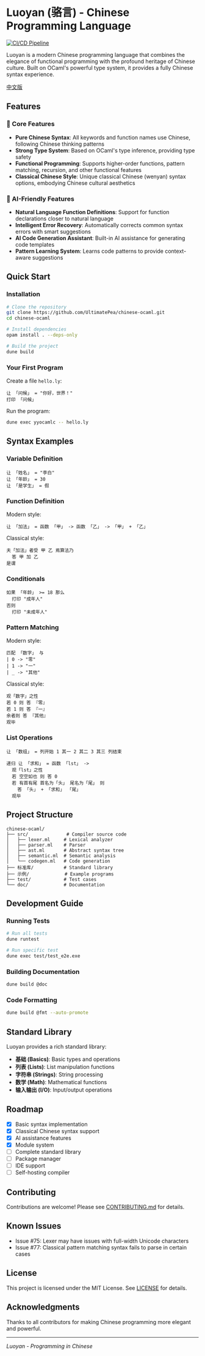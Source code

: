 # Luoyan (骆言) - Chinese Programming Language

[![CI/CD Pipeline](https://github.com/UltimatePea/chinese-ocaml/actions/workflows/ci.yml/badge.svg)](https://github.com/UltimatePea/chinese-ocaml/actions/workflows/ci.yml)

Luoyan is a modern Chinese programming language that combines the elegance of functional programming with the profound heritage of Chinese culture. Built on OCaml's powerful type system, it provides a fully Chinese syntax experience.

[中文版](README.md)

## Features

### 🎯 Core Features
- **Pure Chinese Syntax**: All keywords and function names use Chinese, following Chinese thinking patterns
- **Strong Type System**: Based on OCaml's type inference, providing type safety
- **Functional Programming**: Supports higher-order functions, pattern matching, recursion, and other functional features
- **Classical Chinese Style**: Unique classical Chinese (wenyan) syntax options, embodying Chinese cultural aesthetics

### 🤖 AI-Friendly Features
- **Natural Language Function Definitions**: Support for function declarations closer to natural language
- **Intelligent Error Recovery**: Automatically corrects common syntax errors with smart suggestions
- **AI Code Generation Assistant**: Built-in AI assistance for generating code templates
- **Pattern Learning System**: Learns code patterns to provide context-aware suggestions

## Quick Start

### Installation

```bash
# Clone the repository
git clone https://github.com/UltimatePea/chinese-ocaml.git
cd chinese-ocaml

# Install dependencies
opam install . --deps-only

# Build the project
dune build
```

### Your First Program

Create a file `hello.ly`:

```luoyan
让 「问候」 = "你好，世界！"
打印 「问候」
```

Run the program:

```bash
dune exec yyocamlc -- hello.ly
```

## Syntax Examples

### Variable Definition

```luoyan
让 「姓名」 = "李白"
让 「年龄」 = 30
让 「是学生」 = 假
```

### Function Definition

Modern style:
```luoyan
让 「加法」 = 函数 「甲」 -> 函数 「乙」 -> 「甲」 + 「乙」
```

Classical style:
```luoyan
夫「加法」者受 甲 乙 焉算法乃
  答 甲 加 乙
是谓
```

### Conditionals

```luoyan
如果 「年龄」 >= 18 那么
  打印 "成年人"
否则
  打印 "未成年人"
```

### Pattern Matching

Modern style:
```luoyan
匹配 「数字」 与
| 0 -> "零"
| 1 -> "一"
| _ -> "其他"
```

Classical style:
```luoyan
观「数字」之性
若 0 则 答 『零』
若 1 则 答 『一』
余者则 答 『其他』
观毕
```

### List Operations

```luoyan
让 「数组」 = 列开始 1 其一 2 其二 3 其三 列结束

递归 让 「求和」 = 函数 「lst」 ->
  观「lst」之性
  若 空空如也 则 答 0
  若 有首有尾 首名为「头」 尾名为「尾」 则
    答 「头」 + 「求和」 「尾」
  观毕
```

## Project Structure

```
chinese-ocaml/
├── src/              # Compiler source code
│   ├── lexer.ml     # Lexical analyzer
│   ├── parser.ml    # Parser
│   ├── ast.ml       # Abstract syntax tree
│   ├── semantic.ml  # Semantic analysis
│   └── codegen.ml   # Code generation
├── 标准库/           # Standard library
├── 示例/             # Example programs
├── test/            # Test cases
└── doc/             # Documentation
```

## Development Guide

### Running Tests

```bash
# Run all tests
dune runtest

# Run specific test
dune exec test/test_e2e.exe
```

### Building Documentation

```bash
dune build @doc
```

### Code Formatting

```bash
dune build @fmt --auto-promote
```

## Standard Library

Luoyan provides a rich standard library:

- **基础 (Basics)**: Basic types and operations
- **列表 (Lists)**: List manipulation functions
- **字符串 (Strings)**: String processing
- **数学 (Math)**: Mathematical functions
- **输入输出 (I/O)**: Input/output operations

## Roadmap

- [x] Basic syntax implementation
- [x] Classical Chinese syntax support
- [x] AI assistance features
- [x] Module system
- [ ] Complete standard library
- [ ] Package manager
- [ ] IDE support
- [ ] Self-hosting compiler

## Contributing

Contributions are welcome! Please see [CONTRIBUTING.md](CONTRIBUTING.md) for details.

## Known Issues

- Issue #75: Lexer may have issues with full-width Unicode characters
- Issue #77: Classical pattern matching syntax fails to parse in certain cases

## License

This project is licensed under the MIT License. See [LICENSE](LICENSE) for details.

## Acknowledgments

Thanks to all contributors for making Chinese programming more elegant and powerful.

---

*Luoyan - Programming in Chinese*